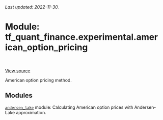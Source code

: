 <!--
This file is generated by a tool. Do not edit directly.
For open-source contributions the docs will be updated automatically.
-->

*Last updated: 2022-11-30.*

<div itemscope itemtype="http://developers.google.com/ReferenceObject">
<meta itemprop="name" content="tf_quant_finance.experimental.american_option_pricing" />
<meta itemprop="path" content="Stable" />
</div>

# Module: tf_quant_finance.experimental.american_option_pricing

<!-- Insert buttons and diff -->

<table class="tfo-notebook-buttons tfo-api" align="left">
</table>

<a target="_blank" href="https://github.com/google/tf-quant-finance/blob/master/tf_quant_finance/experimental/american_option_pricing/__init__.py">View source</a>



American option pricing method.



## Modules

[`andersen_lake`](../../tf_quant_finance/experimental/american_option_pricing/andersen_lake.md) module: Calculating American option prices with Andersen-Lake approximation.

